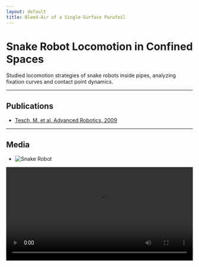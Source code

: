 ```yaml
---
layout: default
title: Bleed-Air of a Single-Surface Parafoil
---
```


# Snake Robot Locomotion in Confined Spaces

Studied locomotion strategies of snake robots inside pipes, analyzing fixation curves and contact point dynamics.  

---

## Publications
- [Tesch, M. et al. Advanced Robotics, 2009](https://www.cs.cmu.edu/~mtesch/publications/Advanced_Robotics_2009.pdf)

---

## Media
- ![Snake Robot](/assets/images/res1-lab.jpg)

<video width="100%" controls>
  <source src="/assets/videos/res1.mp4" type="video/mp4">
</video>
